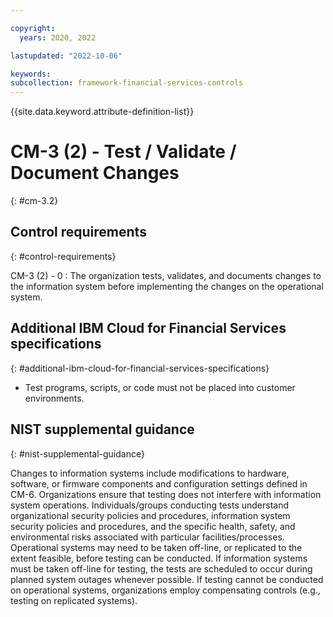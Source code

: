 ```yaml
---

copyright:
  years: 2020, 2022

lastupdated: "2022-10-06"

keywords: 
subcollection: framework-financial-services-controls
---
```


{{site.data.keyword.attribute-definition-list}}

               
# CM-3 (2) - Test / Validate / Document Changes
{: #cm-3.2}

## Control requirements
{: #control-requirements}

CM-3 (2) - 0
    : The organization tests, validates, and documents changes to the information system before implementing the changes on the operational system.

## Additional IBM Cloud for Financial Services specifications
{: #additional-ibm-cloud-for-financial-services-specifications}

- Test programs, scripts, or code must not be placed into customer environments.

## NIST supplemental guidance
{: #nist-supplemental-guidance}

Changes to information systems include modifications to hardware, software, or firmware components and configuration settings defined in CM-6. Organizations ensure that testing does not interfere with information system operations. Individuals/groups conducting tests understand organizational security policies and procedures, information system security policies and procedures, and the specific health, safety, and environmental risks associated with particular facilities/processes. Operational systems may need to be taken off-line, or replicated to the extent feasible, before testing can be conducted. If information systems must be taken off-line for testing, the tests are scheduled to occur during planned system outages whenever possible. If testing cannot be conducted on operational systems, organizations employ compensating controls (e.g., testing on replicated systems).





